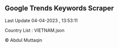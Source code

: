 

## Google Trends Keywords Scraper 
 
Last Update 04-04-2023 , 13:53:11

Country List :
VIETNAM.json



© Abdul Muttaqin 
